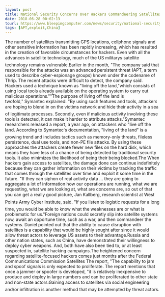 ```yaml
---
layout: post
title: National Security Concerns Over Hackers Commandeering Satellites
date: 2018-06-28 00:02:13
tourl: https://www.bleepingcomputer.com/news/security/national-security-concerns-over-hackers-commandeering-satellites/
tags: [APT,exploit,China]
---
```

The number of satellites transmitting GPS locations, cellphone signals and other sensitive information has been rapidly increasing, which has resulted in the creation of favorable circumstances for hackers. Even with all the advances in satellite technology, much of the US militarys satellite technology remains vulnerable.Earlier in the month, "The company said that responsible for the attacks was an advanced persistent threat (APT, a term used to describe cyber-espionage groups) known under the codename of Thrip. The recent attacks were difficult to detect, the company said. Hackers used a technique known as "living off the land,"which consists of using local tools already available on the operating system to carry out malicious operations.""The purpose of living off the land is twofold," Symantec explained. "By using such features and tools, attackers are hoping to blend in on the victims network and hide their activity in a sea of legitimate processes. Secondly, even if malicious activity involving these tools is detected, it can make it harder to attribute attacks."Symantec researchers released a report, a year ago, on attackers who "live off the land. According to Symantec's documentation, "living of the land" is a growing trend and includes tactics such as memory-only threats, fileless persistence, dual use tools, and non-PE file attacks. By using these approaches the attackers create fewer new files on the hard disk, which means they have less of a chance of being detected by traditional security tools. It also minimizes the likelihood of being their being blocked.The When hackers gain access to satellites, the damage done can continue indefinitely because they can gather information on their victims by tracking the traffic that comes through the satellites over time and exploit it some time in the future. "If they can siphon of real activity data ... they are going to aggregate a lot of information how our operations are running, what we are requesting, what we are looking at, what are concerns are, so out of that you can get a really good picture, Jan Kallberg, research scientist at West Points Army Cyber Institute, said. "If you listen to logistic requests for a long time, you would be able to know what the weaknesses are or what is problematic for us."Foreign nations could secretly slip into satellite systems now, await an opportune time, such as a war, and then commandeer the systems. Daniel pointed out that the ability to cause disruption with satellites is a capability that would be highly sought after since it would allow threat actors to leverage US assets to their advantage.Russia and other nation states, such as China, have demonstrated their willingness to deploy cyber weapons. And, both have also been tied to, or at least suspected in, satellite hacking campaigns.The heightened concern regarding satellite-focused hackers comes just months after the Federal Communications Commission Satellites The report, "The capability to jam and spoof signals is only expected to proliferate. The report mentions that once a jammer or spoofer is developed, "it is relatively inexpensive to produce and deploy in large numbers and can be proliferated to other state and non-state actors.Gaining access to satellites via social engineering and/or infiltration is another method that may be attempted by threat actors.